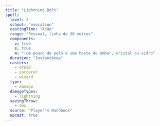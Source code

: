 ```yaml
---
title: "Lightning Bolt"
spell:
  level: 3
  school: "evocation"
  castingTime: "Ação"
  range: "Pessoal, linha de 30 metros"
  components:
    v: true
    s: true
    m: "(um pouco de pelo e uma haste de âmbar, cristal ou vidro"
  duration: "Instantânea"
  casters:
    - druid
    - sorcerer
    - wizard
  type:
    - damage
  damageTypes:
    - lightning
  savingThrow:
    - dex
  source: "Player's Handbook"
  upcast: true
---
```

